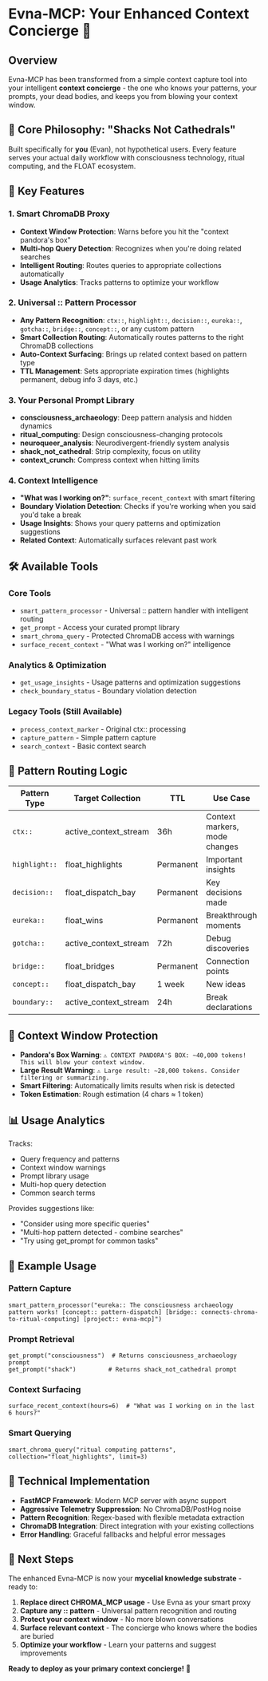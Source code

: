 # Evna-MCP: Your Enhanced Context Concierge 🧠

## Overview

Evna-MCP has been transformed from a simple context capture tool into your intelligent **context concierge** - the one who knows your patterns, your prompts, your dead bodies, and keeps you from blowing your context window.

## 🎯 Core Philosophy: "Shacks Not Cathedrals"

Built specifically for **you** (Evan), not hypothetical users. Every feature serves your actual daily workflow with consciousness technology, ritual computing, and the FLOAT ecosystem.

## 🧠 Key Features

### 1. **Smart ChromaDB Proxy** 
- **Context Window Protection**: Warns before you hit the "context pandora's box"
- **Multi-hop Query Detection**: Recognizes when you're doing related searches
- **Intelligent Routing**: Routes queries to appropriate collections automatically
- **Usage Analytics**: Tracks patterns to optimize your workflow

### 2. **Universal :: Pattern Processor**
- **Any Pattern Recognition**: `ctx::`, `highlight::`, `decision::`, `eureka::`, `gotcha::`, `bridge::`, `concept::`, or any custom pattern
- **Smart Collection Routing**: Automatically routes patterns to the right ChromaDB collections
- **Auto-Context Surfacing**: Brings up related context based on pattern type
- **TTL Management**: Sets appropriate expiration times (highlights permanent, debug info 3 days, etc.)

### 3. **Your Personal Prompt Library**
- **consciousness_archaeology**: Deep pattern analysis and hidden dynamics
- **ritual_computing**: Design consciousness-changing protocols
- **neuroqueer_analysis**: Neurodivergent-friendly system analysis
- **shack_not_cathedral**: Strip complexity, focus on utility
- **context_crunch**: Compress context when hitting limits

### 4. **Context Intelligence**
- **"What was I working on?"**: `surface_recent_context` with smart filtering
- **Boundary Violation Detection**: Checks if you're working when you said you'd take a break
- **Usage Insights**: Shows your query patterns and optimization suggestions
- **Related Context**: Automatically surfaces relevant past work

## 🛠️ Available Tools

### Core Tools
- `smart_pattern_processor` - Universal :: pattern handler with intelligent routing
- `get_prompt` - Access your curated prompt library
- `smart_chroma_query` - Protected ChromaDB access with warnings
- `surface_recent_context` - "What was I working on?" intelligence

### Analytics & Optimization
- `get_usage_insights` - Usage patterns and optimization suggestions
- `check_boundary_status` - Boundary violation detection

### Legacy Tools (Still Available)
- `process_context_marker` - Original ctx:: processing
- `capture_pattern` - Simple pattern capture
- `search_context` - Basic context search

## 🔄 Pattern Routing Logic

| Pattern Type | Target Collection | TTL | Use Case |
|--------------|------------------|-----|----------|
| `ctx::` | active_context_stream | 36h | Context markers, mode changes |
| `highlight::` | float_highlights | Permanent | Important insights |
| `decision::` | float_dispatch_bay | Permanent | Key decisions made |
| `eureka::` | float_wins | Permanent | Breakthrough moments |
| `gotcha::` | active_context_stream | 72h | Debug discoveries |
| `bridge::` | float_bridges | Permanent | Connection points |
| `concept::` | float_dispatch_bay | 1 week | New ideas |
| `boundary::` | active_context_stream | 24h | Break declarations |

## 🚨 Context Window Protection

- **Pandora's Box Warning**: `⚠️ CONTEXT PANDORA'S BOX: ~40,000 tokens! This will blow your context window.`
- **Large Result Warning**: `⚠️ Large result: ~28,000 tokens. Consider filtering or summarizing.`
- **Smart Filtering**: Automatically limits results when risk is detected
- **Token Estimation**: Rough estimation (4 chars ≈ 1 token)

## 📊 Usage Analytics

Tracks:
- Query frequency and patterns
- Context window warnings
- Prompt library usage
- Multi-hop query detection
- Common search terms

Provides suggestions like:
- "Consider using more specific queries"
- "Multi-hop pattern detected - combine searches"
- "Try using get_prompt for common tasks"

## 🎯 Example Usage

### Pattern Capture
```
smart_pattern_processor("eureka:: The consciousness archaeology pattern works! [concept:: pattern-dispatch] [bridge:: connects-chroma-to-ritual-computing] [project:: evna-mcp]")
```

### Prompt Retrieval
```
get_prompt("consciousness")  # Returns consciousness_archaeology prompt
get_prompt("shack")         # Returns shack_not_cathedral prompt
```

### Context Surfacing
```
surface_recent_context(hours=6)  # "What was I working on in the last 6 hours?"
```

### Smart Querying
```
smart_chroma_query("ritual computing patterns", collection="float_highlights", limit=3)
```

## 🔧 Technical Implementation

- **FastMCP Framework**: Modern MCP server with async support
- **Aggressive Telemetry Suppression**: No ChromaDB/PostHog noise
- **Pattern Recognition**: Regex-based with flexible metadata extraction
- **ChromaDB Integration**: Direct integration with your existing collections
- **Error Handling**: Graceful fallbacks and helpful error messages

## 🎯 Next Steps

The enhanced Evna-MCP is now your **mycelial knowledge substrate** - ready to:
1. **Replace direct CHROMA_MCP usage** - Use Evna as your smart proxy
2. **Capture any :: pattern** - Universal pattern recognition and routing
3. **Protect your context window** - No more blown conversations
4. **Surface relevant context** - The concierge who knows where the bodies are buried
5. **Optimize your workflow** - Learn your patterns and suggest improvements

**Ready to deploy as your primary context concierge!** 🚀